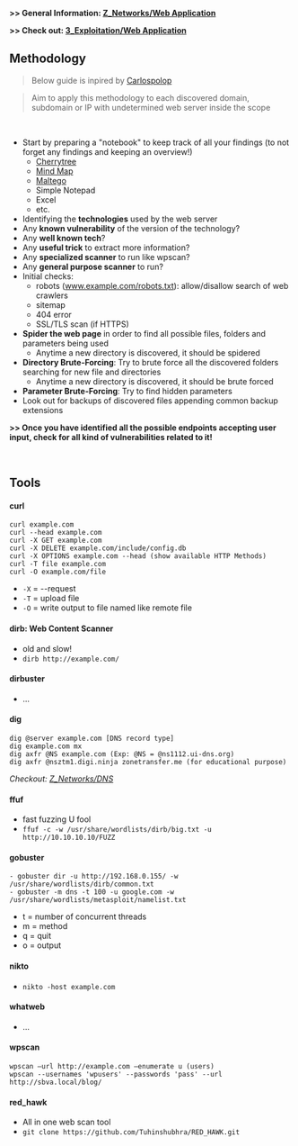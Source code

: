 **>> General Information: [Z_Networks/Web Application](https://github.com/p-arrow/Red-Blue-Guide/blob/main/Z_Networks/Web%20Application.md)**

**>> Check out: [3_Exploitation/Web Application](https://github.com/p-arrow/Red-Blue-Guide/blob/main/3_Exploitation/Web%20Application.md)**

## Methodology 

> Below guide is inpired by [Carlospolop](https://github.com/carlospolop/hacktricks/tree/master/pentesting)

> Aim to apply this methodology to each discovered domain, subdomain or IP with undetermined web server inside the scope

<br />

- Start by preparing a "notebook" to keep track of all your findings (to not forget any findings and keeping an overview!)
   - [Cherrytree](https://github.com/giuspen/cherrytree)
   - [Mind Map](https://www.xmind.net/)
   - [Maltego](https://www.maltego.com/)
   - Simple Notepad
   - Excel
   - etc. 
- Identifying the **technologies** used by the web server
- Any **known vulnerability** of the version of the technology?
- Any **well known tech**?
- Any **useful trick** to extract more information?
- Any **specialized scanner** to run like wpscan?
- Any **general purpose scanner** to run? 
- Initial checks:
   - robots (www.example.com/robots.txt): allow/disallow search of web crawlers
   - sitemap
   - 404 error
   - SSL/TLS scan (if HTTPS)
- **Spider the web page** in order to find all possible files, folders and parameters being used
   - Anytime a new directory is discovered, it should be spidered
- **Directory Brute-Forcing**: Try to brute force all the discovered folders searching for new file and directories 
   - Anytime a new directory is discovered, it should be brute forced
- **Parameter Brute-Forcing**: Try to find hidden parameters
- Look out for backups of discovered files appending common backup extensions

**>> Once you have identified all the possible endpoints accepting user input, check for all kind of vulnerabilities related to it!**

<br />

## Tools

#### curl
```
curl example.com
curl --head example.com
curl -X GET example.com 
curl -X DELETE example.com/include/config.db
curl -X OPTIONS example.com --head (show available HTTP Methods)
curl -T file example.com 
curl -O example.com/file 
```
- `-X` = --request
- `-T` = upload file
- `-O` = write output to file named like remote file

#### dirb: Web Content Scanner
- old and slow!
- `dirb http://example.com/`

#### dirbuster
- ...

#### dig
```
dig @server example.com [DNS record type]
dig example.com mx
dig axfr @NS example.com (Exp: @NS = @ns1112.ui-dns.org)
dig axfr @nsztm1.digi.ninja zonetransfer.me (for educational purpose)
```

*Checkout: [Z_Networks/DNS](https://github.com/p-arrow/Red-Blue-Guide/blob/main/Z_Networks/DNS.md)*

#### ffuf
- fast fuzzing U fool
- `ffuf -c -w /usr/share/wordlists/dirb/big.txt -u http://10.10.10.10/FUZZ`

#### gobuster
```
- gobuster dir -u http://192.168.0.155/ -w /usr/share/wordlists/dirb/common.txt
- gobuster -m dns -t 100 -u google.com -w /usr/share/wordlists/metasploit/namelist.txt
```
- t = number of concurrent threads
- m = method
- q = quit
- o = output


#### nikto
- `nikto -host example.com`

#### whatweb
- ...

#### wpscan
```
wpscan –url http://example.com –enumerate u (users)
wpscan --usernames 'wpusers' --passwords 'pass' --url http://sbva.local/blog/
```

#### red_hawk
- All in one web scan tool
- `git clone https://github.com/Tuhinshubhra/RED_HAWK.git`
